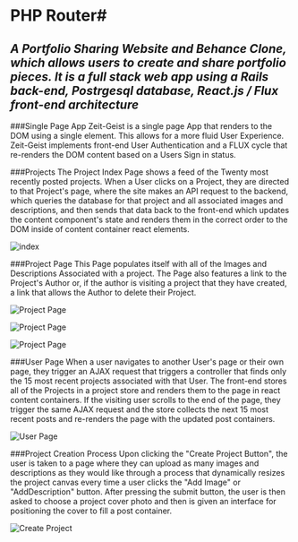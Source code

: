 # PHP Router#

## *A Portfolio Sharing Website and Behance Clone, which allows users to create and share portfolio pieces. It is a full stack web app using a Rails back-end, Postrgesql database, React.js / Flux front-end architecture*

###Single Page App
Zeit-Geist is a single page App that renders to the DOM using a single element. This allows for a more fluid User Experience. Zeit-Geist implements front-end User Authentication and a FLUX cycle that re-renders the DOM content based on a Users Sign in status.

###Projects
The Project Index Page shows a feed of the Twenty most recently posted projects. When a User clicks on a Project, they are directed to that Project's page, where the site makes an API request to the backend, which queries the database for that project and all associated images and descriptions, and then sends that data back to the front-end which updates the content component's state and renders them in the correct order to the DOM inside of content container react elements.

![index](docs/index.png)

###Project Page
This Page populates itself with all of the Images and Descriptions Associated with a project. The Page also features a link to the Project's Author or, if the author is visiting a project that they have created, a link that allows the Author to delete their Project.

![Project Page](docs/project_page1.png)




![Project Page](docs/project_page2.png)




![Project Page](docs/project_page3.png)

###User Page
When a user navigates to another User's page or their own page, they trigger an AJAX request that triggers a controller that finds only the 15 most recent projects associated with that User. The front-end stores all of the Projects in a project store and renders them to the page in react content containers. If the visiting user scrolls to the end of the page, they trigger the same AJAX request and the store collects the next 15 most recent posts and re-renders the page with the updated post containers.

![User Page](docs/user_page.png)

###Project Creation Process
Upon clicking the "Create Project Button", the user is taken to a page where they can upload as many images and descriptions as they would like through a process that dynamically resizes the project canvas every time a user clicks the "Add Image" or "AddDescription" button. After pressing the submit button, the user is then asked to choose a project cover photo and then is given an interface for positioning the cover to fill a post container.

![Create Project](docs/project_create.png)
